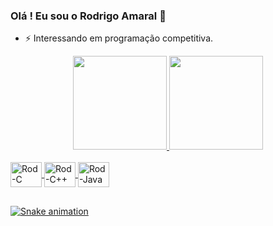### Olá ! Eu sou o Rodrigo Amaral 👋
- ⚡ Interessando em programação competitiva.
<div align="center">
  <a href="https://github.com/rafaballerini">
  <img height="150em" src="https://github-readme-stats.vercel.app/api?username=rodrigoamral&show_icons=true&theme=midnight-purple&include_all_commits=true&count_private=true"/>
  <img height="150em" src="https://github-readme-stats.vercel.app/api/top-langs/?username=rodrigoamral&layout=compact&langs_count=7&theme=midnight-purple"/>
</div>

<div style="display: inline_block"><br>
  <img align="center" alt="Rod-C" height="40" width="50" src="https://cdn.jsdelivr.net/gh/devicons/devicon/icons/c/c-original.svg"> 
  <img align="center" alt="Rod-C++" height="40" width="50" src="https://cdn.jsdelivr.net/gh/devicons/devicon/icons/cplusplus/cplusplus-original.svg">
  <img align="center" alt="Rod-Java" height="40" width="50" src="https://cdn.jsdelivr.net/gh/devicons/devicon/icons/java/java-original-wordmark.svg">
</div>
  
##
  
<div>  

![Snake animation](https://github.com/rodrigoamral/rodrigoamral/blob/output/github-contribution-grid-snake.svg)

</div>
